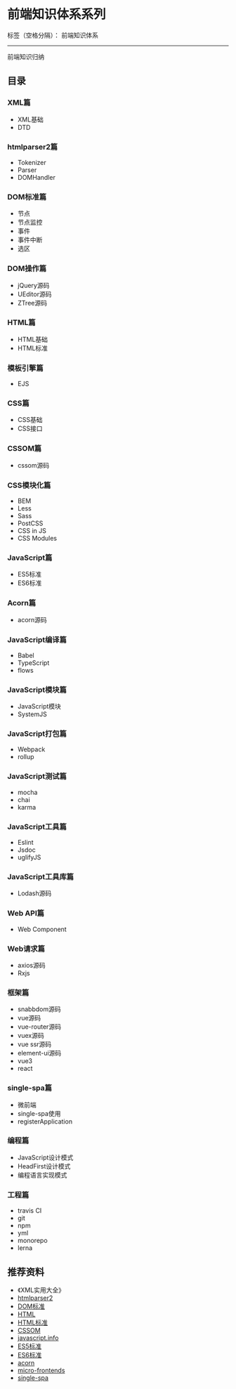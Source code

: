 # 前端知识体系系列

标签（空格分隔）： 前端知识体系

---

前端知识归纳

## 目录

### XML篇

* XML基础
* DTD

### htmlparser2篇

* Tokenizer
* Parser
* DOMHandler

### DOM标准篇

* 节点
* 节点监控
* 事件
* 事件中断
* 选区

### DOM操作篇

* jQuery源码
* UEditor源码
* ZTree源码

### HTML篇

* HTML基础
* HTML标准

### 模板引擎篇

* EJS

### CSS篇

* CSS基础
* CSS接口

### CSSOM篇

* cssom源码

### CSS模块化篇

* BEM
* Less
* Sass
* PostCSS
* CSS in JS
* CSS Modules

### JavaScript篇

* ES5标准
* ES6标准

### Acorn篇

* acorn源码

### JavaScript编译篇

* Babel
* TypeScript
* flows

### JavaScript模块篇

* JavaScript模块
* SystemJS

### JavaScript打包篇

* Webpack
* rollup

### JavaScript测试篇

* mocha
* chai
* karma

### JavaScript工具篇

* Eslint
* Jsdoc
* uglifyJS

### JavaScript工具库篇

* Lodash源码

### Web API篇

* Web Component

### Web请求篇

* axios源码
* Rxjs

### 框架篇

* snabbdom源码
* vue源码
* vue-router源码
* vuex源码
* vue ssr源码
* element-ui源码
* vue3
* react

### single-spa篇

* 微前端
* single-spa使用
* registerApplication

### 编程篇

* JavaScript设计模式
* HeadFirst设计模式
* 编程语言实现模式

### 工程篇

* travis CI
* git
* npm
* yml
* monorepo
* lerna

## 推荐资料

* 《XML实用大全》
* [htmlparser2](https://github.com/fb55/htmlparser2)
* [DOM标准](https://dom.spec.whatwg.org/)
* [HTML](https://wchaochao.gitbooks.io/frontend-dev/content/markup/html/)
* [HTML标准](https://html.spec.whatwg.org/multipage/)
* [CSSOM](https://github.com/NV/CSSOM)
* [javascript.info](https://javascript.info/)
* [ES5标准](http://book.wchaochao.com/gitbook-ecmascript-standard/)
* [ES6标准](https://www.ecma-international.org/ecma-262/10.0/index.html#sec-intro)
* [acorn](https://github.com/acornjs/acorn)
* [micro-frontends](https://martinfowler.com/articles/micro-frontends.html)
* [single-spa](https://github.com/single-spa/single-spa)

